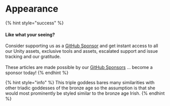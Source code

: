 # Appearance

{% hint style="success" %}
#### Like what your seeing?

Consider supporting us as a [GitHub Sponsor](../../../../../../../where-to-buy/become-a-sponsor.md) and get instant access to all our Unity assets, exclusive tools and assets, escalated support and issue tracking and our gratitude.\
\
These articles are made possible by our [GitHub Sponsors](https://github.com/sponsors/heathen-engineering) ... become a sponsor today!
{% endhint %}

{% hint style="info" %}
This triple goddess bares many similarities with other triadic goddesses of the bronze age so the assumption is that she would most prominently be styled similar to the bronze age Irish.
{% endhint %}
